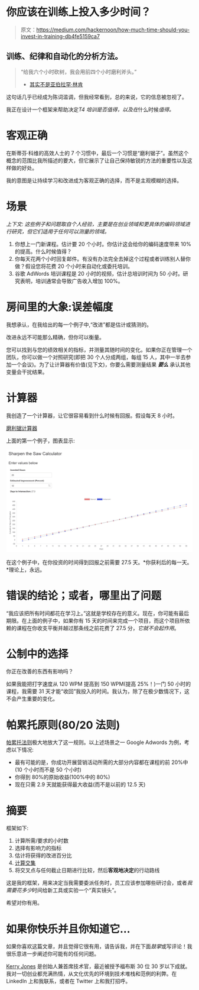 # 你应该在训练上投入多少时间？

> 原文：<https://medium.com/hackernoon/how-much-time-should-you-invest-in-training-db4fe5159ca7>

## 训练、纪律和自动化的分析方法。

> “给我六个小时砍树，我会用前四个小时磨利斧头。”
> - [其实不是亚伯拉罕·林肯](https://quoteinvestigator.com/2014/03/29/sharp-axe/)

这句话几乎已经成为陈词滥调，但我经常看到，总的来说，它的信息被忽视了。

我正在设计一个框架来帮助决定*T4 培训是否值得，以及在*什么时候*值得。*

# 客观正确

在斯蒂芬·科维的高效人士的 7 个习惯中，最后一个习惯是“磨利锯子”。虽然这个概念的范围比我所描述的要大，但它展示了让自己保持敏锐的方法的重要性以及这样做的好处。

我的意图是让持续学习和改进成为客观正确的选择，而不是主观模糊的选择。

# **场景**

*上下文:* *这些例子和问题取自个人经验，主要是在创业领域和更具体的编码领域进行研究，但它们适用于任何可以测量的领域。*

1.  你想上一门新课程。估计要 20 个小时。你估计这会给你的编码速度带来 10%的提高。什么时候值得？
2.  你每天花两个小时回复邮件。有没有办法完全去掉这个过程或者训练别人替你做？假设您将花费 20 个小时来自动化或委托培训。
3.  谷歌 AdWords 培训课程是 20 小时的视频，估计总培训时间为 50 小时。研究表明，培训通常会导致广告收入增加 100%。

# 房间里的大象:误差幅度

我想承认，在我给出的每一个例子中,“改进”都是估计或猜测的。

改进永远不可能那么精确，但你可以衡量。

您可以找到与您的绩效相关的指标，并测量其随时间的变化。如果你正在管理一个团队，你可以做一个对照研究(即把 30 个人分成两组，每组 15 人，其中一半去参加一个会议)。为了让计算器有价值(见下文)，你要么需要测量结果 ***要么*** 承认其他变量会干扰结果。

# 计算器

我创造了一个计算器，让它很容易看到什么时候有回报。假设每天 8 小时。

[磨利锯计算器](https://kerryjones.github.io/sharpen-the-saw/)

上面的第一个例子，图表显示:

![](img/f155605610db1cec4e6b1fcf6714afe3.png)

在这个例子中，在你投资的时间得到回报之前需要 27.5 天。*你获利后的每一天。*理论上，永远。

# 错误的结论；或者，哪里出了问题

“我应该把所有时间都花在学习上。”这就是学校存在的意义。现在，你可能有最后期限。在上面的例子中，如果你有 15 天的时间来完成一个项目，而这个项目所依赖的课程在你收支平衡并越过那条线之前花费了 27.5 分，*它就不会起作用*。

# 公制中的选择

你正在改善的东西有影响吗？

如果我能把打字速度从 120 WPM 提高到 150 WPM(提高 25%！)一门 50 小时的课程，我需要 31 天才能“收回”我投入的时间。我认为，除了在极少数情况下，这不会产生重要的变化。

# 帕累托原则(80/20 法则)

[帕累托法则](https://betterexplained.com/articles/understanding-the-pareto-principle-the-8020-rule/)极大地放大了这一规则。以上述场景之一 Google Adwords 为例，考虑以下情况:

*   最有可能的是，你成功开展营销活动所需的大部分内容都在课程的前 20%中(10 个小时而不是 50 个小时)
*   你得到 80%的原始收益(100%中的 80%)
*   现在只需 2.9 天就能获得最大收益(而不是以前的 12.5 天)

# 摘要

框架如下:

1.  计算所需/要求的小时数
2.  选择有影响力的指标
3.  估计将获得的改进百分比
4.  [计算交集](https://kerryjones.github.io/sharpen-the-saw/)
5.  将交叉点与任何截止日期进行比较，然后**客观地决定**的行动路线

这是我的框架，用来决定当我需要委派任务时，员工应该参加哪些研讨会，或者*我需要花多少*时间给新工具或实验一个“真实镜头”。

希望对你有用。

# 如果你快乐并且你知道它…

如果你喜欢这篇文章，并且觉得它很有用，请告诉我，并在下面*鼓掌*或写评论！我很乐意进一步阐述你可能有的任何问题。

[Kerry Jones](/@kerryjones12) 是创始人兼首席技术官，最近被授予福布斯 30 位 30 岁以下成就。我对一切创业都充满热情，从文化优先的环境到技术堆栈和范例的利弊。在 LinkedIn 上和我联系，或者在 Twitter 上和我打招呼。